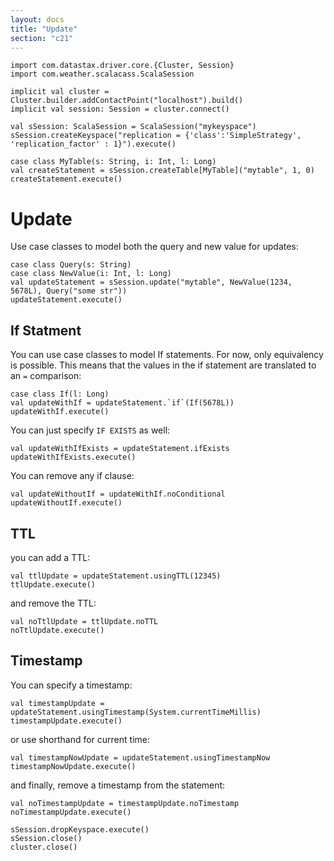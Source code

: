 ```yaml
---
layout: docs
title: "Update"
section: "c21"
---
```

```tut:invisible
import com.datastax.driver.core.{Cluster, Session}
import com.weather.scalacass.ScalaSession

implicit val cluster = Cluster.builder.addContactPoint("localhost").build()
implicit val session: Session = cluster.connect()

val sSession: ScalaSession = ScalaSession("mykeyspace")
sSession.createKeyspace("replication = {'class':'SimpleStrategy', 'replication_factor' : 1}").execute()

case class MyTable(s: String, i: Int, l: Long)
val createStatement = sSession.createTable[MyTable]("mytable", 1, 0)
createStatement.execute()
```
# Update

Use case classes to model both the query and new value for updates:

```tut
case class Query(s: String)
case class NewValue(i: Int, l: Long)
val updateStatement = sSession.update("mytable", NewValue(1234, 5678L), Query("some str"))
updateStatement.execute()
```

## If Statment

You can use case classes to model If statements. For now, only equivalency is possible. This means that the values
in the if statement are translated to an `=` comparison:

```tut
case class If(l: Long)
val updateWithIf = updateStatement.`if`(If(5678L))
updateWithIf.execute()
```

You can just specify `IF EXISTS` as well:
 
```tut
val updateWithIfExists = updateStatement.ifExists
updateWithIfExists.execute()
```

You can remove any if clause:

```tut
val updateWithoutIf = updateWithIf.noConditional
updateWithoutIf.execute()
```

## TTL

you can add a TTL:

```tut
val ttlUpdate = updateStatement.usingTTL(12345)
ttlUpdate.execute()
```

and remove the TTL:

```tut
val noTtlUpdate = ttlUpdate.noTTL
noTtlUpdate.execute()
```

## Timestamp

You can specify a timestamp:

```tut
val timestampUpdate = updateStatement.usingTimestamp(System.currentTimeMillis)
timestampUpdate.execute()
```

or use shorthand for current time:

```tut
val timestampNowUpdate = updateStatement.usingTimestampNow
timestampNowUpdate.execute()
```

and finally, remove a timestamp from the statement:

```tut
val noTimestampUpdate = timestampUpdate.noTimestamp
noTimestampUpdate.execute()
```
```tut:invisible
sSession.dropKeyspace.execute()
sSession.close()
cluster.close()
```